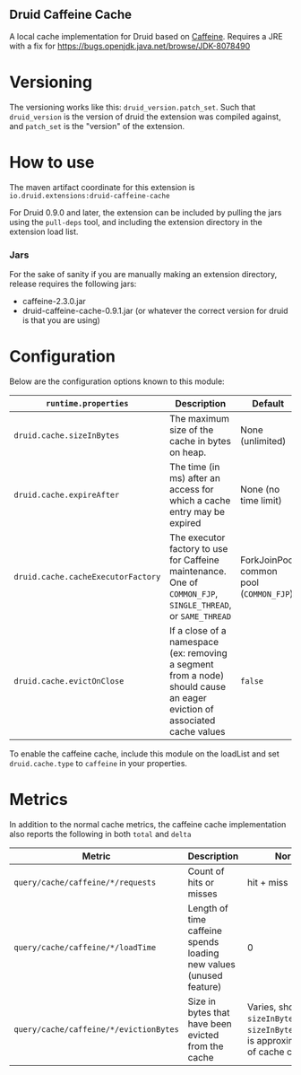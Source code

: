 Druid Caffeine Cache
--------------------

A local cache implementation for Druid based on [Caffeine](https://github.com/ben-manes/caffeine). Requires a JRE with a fix for https://bugs.openjdk.java.net/browse/JDK-8078490

# Versioning

The versioning works like this: `druid_version.patch_set`. Such that `druid_version` is the version of druid the extension was compiled against, and `patch_set` is the "version" of the extension.

# How to use
The maven artifact coordinate for this extension is `io.druid.extensions:druid-caffeine-cache`

For Druid 0.9.0 and later, the extension can be included by pulling the jars using the `pull-deps` tool, and including the extension directory in the extension load list.

### Jars

For the sake of sanity if you are manually making an extension directory, release requires the following jars: 

* caffeine-2.3.0.jar
* druid-caffeine-cache-0.9.1.jar (or whatever the correct version for druid is that you are using)

# Configuration
Below are the configuration options known to this module:

|`runtime.properties`|Description|Default|
|--------------------|-----------|-------|
|`druid.cache.sizeInBytes`|The maximum size of the cache in bytes on heap.|None (unlimited)|
|`druid.cache.expireAfter`|The time (in ms) after an access for which a cache entry may be expired|None (no time limit)|
|`druid.cache.cacheExecutorFactory`|The executor factory to use for Caffeine maintenance. One of `COMMON_FJP`, `SINGLE_THREAD`, or `SAME_THREAD`|ForkJoinPool common pool (`COMMON_FJP`)|
|`druid.cache.evictOnClose`|If a close of a namespace (ex: removing a segment from a node) should cause an eager eviction of associated cache values|`false`|

To enable the caffeine cache, include this module on the loadList and set `druid.cache.type` to `caffeine` in your properties.

# Metrics
In addition to the normal cache metrics, the caffeine cache implementation also reports the following in both `total` and `delta`

|Metric|Description|Normal value|
|------|-----------|------------|
|`query/cache/caffeine/*/requests`|Count of hits or misses|hit + miss|
|`query/cache/caffeine/*/loadTime`|Length of time caffeine spends loading new values (unused feature)|0|
|`query/cache/caffeine/*/evictionBytes`|Size in bytes that have been evicted from the cache|Varies, should tune cache `sizeInBytes` so that `sizeInBytes`/`evictionBytes` is approximately the rate of cache churn you desire|
